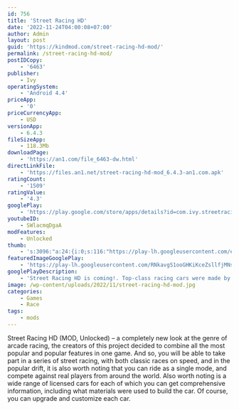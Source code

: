 ```yaml
---
id: 756
title: 'Street Racing HD'
date: '2022-11-24T04:00:08+07:00'
author: Admin
layout: post
guid: 'https://kindmod.com/street-racing-hd-mod/'
permalink: /street-racing-hd-mod/
postIDCopy:
    - '6463'
publisher:
    - Ivy
operatingSystem:
    - 'Android 4.4'
priceApp:
    - '0'
priceCurrencyApp:
    - USD
versionApp:
    - 6.4.3
fileSizeApp:
    - 118.3Mb
downloadPage:
    - 'https://an1.com/file_6463-dw.html'
directLinkFile:
    - 'https://files.an1.net/street-racing-hd-mod_6.4.3-an1.com.apk'
ratingCount:
    - '1509'
ratingValue:
    - '4.3'
googlePlay:
    - 'https://play.google.com/store/apps/details?id=com.ivy.streetracing.hd'
youtubeID:
    - SWlacmqDgaA
modFeatures:
    - Unlocked
thumb:
    - 's:3096:"a:24:{i:0;s:116:"https://play-lh.googleusercontent.com/eIDouDso5ZoV8gt5nDVAuMff_2jMC54hObNQI84SbdWd0TGTaunekoKjifDLBYomtsJe=w526-h296";i:1;s:116:"https://play-lh.googleusercontent.com/ocZNTcmZLIeSJ4G7lPvSXOmk3jFbdceJ8Qc5mIdgmHQOBBPIYP1iKj6WuyQzHl7hZ9Xh=w526-h296";i:2;s:114:"https://play-lh.googleusercontent.com/vfdCYwDJrn-3hrhg71Tmy8u68GIIBSWAgothYcHjcZ4st1CjOQ1AbfYouKgTjdiInA=w526-h296";i:3;s:115:"https://play-lh.googleusercontent.com/s0x2vkrDJHpkG0psxiPMUu69fHfhSbYoOxQG96eILP5DgvLteWCqtZr_qIw7gXmOM5o=w526-h296";i:4;s:115:"https://play-lh.googleusercontent.com/Jd5QTw7oW5S0akRL4jAsm-M8axziLvRwlKBgld_wikO77zKpX5WkuGiDE4Mbz-tDW4s=w526-h296";i:5;s:115:"https://play-lh.googleusercontent.com/Dm6Yw60DYu2jb6Dl1Q4Zq2z_WV_8l0yP3lUHeaBUAPpeWnMpR1lTiC5ZQa9zFJhbeOs=w526-h296";i:6;s:115:"https://play-lh.googleusercontent.com/faRnAZ7K78pYnYHUYy48pgdR3bDJw74Sbr4mCc8aOUBv-1MEH-DwaveIBTBNed5ihjE=w526-h296";i:7;s:116:"https://play-lh.googleusercontent.com/VSBxQkj1eh0h77gJH9iIoIyRq5fivBVeMDtImRmZJk9yDXoZ7TTvMoOMU5Zuc6GkMgO5=w526-h296";i:8;s:115:"https://play-lh.googleusercontent.com/Ps0UwrNgjnLesjxI33M-AoMqk3gpogRteG6iRdlhZR0VWEqWbOEbSm7OQUD7VTB4Z2M=w526-h296";i:9;s:115:"https://play-lh.googleusercontent.com/ZpSYCxiH-M_XK4MafKKc8eyocLlsVgN3BHIfc35TAKNia4l4sOb_eqoXg_LgIldofXI=w526-h296";i:10;s:115:"https://play-lh.googleusercontent.com/90JGb3NNMLtnrZBreaQsEXTppQ8dwNc4loJ9RkPSZFpdl_owpbGy4NLBKRiwKDyqEB4=w526-h296";i:11;s:115:"https://play-lh.googleusercontent.com/CDj6FMxc_KrPOtP2KOaKrzPWiaWtvzs-Xk7G6gPILXiIkpcmyIhfljJIV8oL_RWgkUg=w526-h296";i:12;s:116:"https://play-lh.googleusercontent.com/FcPenIdbixZAjNRxpfGknZeO5UM7TED-0_bDgjLCZDVHNlnWSB0Cg3dbleLN7j1Rb0Ft=w526-h296";i:13;s:114:"https://play-lh.googleusercontent.com/q-jKdsH3Qsq6HPUulkWF9qKwXVz59127w1pfJBBPbXp2R9ODhjgqQMYDmKLf5GD9wA=w526-h296";i:14;s:115:"https://play-lh.googleusercontent.com/XZOe5Asz7ZxLGBUZQWWzAqIZY_cm-w2P6Zv-FqffbUExAM9WtHTAj8JT5Pk6oP0Xif4=w526-h296";i:15;s:115:"https://play-lh.googleusercontent.com/9qVw9tVsW9Omv9glszL4tKZkHYP4i4trlF9soc0XtNf71MB9J1subeI01LxLU5YTu5I=w526-h296";i:16;s:115:"https://play-lh.googleusercontent.com/TBaUor8z6BwrjY-fZy9gbwEZRqQqzFfKhpKxOflXGM3jENvwFTg58noI0LOx8cng3w8=w526-h296";i:17;s:115:"https://play-lh.googleusercontent.com/crZQ0dEOzgHWLz6trIENENsTnsCrgfGvEe8x7nvToyWACp6m-Vv09oUT0vUhfAopg24=w526-h296";i:18;s:116:"https://play-lh.googleusercontent.com/v_3rbyd5sxHCSzk1v8AwcLC73e7OGoZ7Nxzxn1Nz8AUN9WnSGNKAazVgcJOGoeAsepBD=w526-h296";i:19;s:114:"https://play-lh.googleusercontent.com/11fsNihjMj6oFXalgCoRiPRj7ES8NMw2eVnSR6iM3ziZEOyyyI5uFgvLaA46_Ix_8g=w526-h296";i:20;s:115:"https://play-lh.googleusercontent.com/kyd_fYUxlMuFidbnKE54ayaUNJOGet8LJ2YhBOP8G-eJBRSBDsn7twXrA0z5rhRybiY=w526-h296";i:21;s:115:"https://play-lh.googleusercontent.com/IhfDqKz3eEWi3tiHNpPEAsEihI5FULFsFvCsFmqGFns2Ht6PgNxn6KWs9V_NFvwHLBw=w526-h296";i:22;s:115:"https://play-lh.googleusercontent.com/gYJnc6PRteVNjKjPC4luVYDo3Nqv9kim49quR0DCHuTe8TdpRXDiCX6v9r3P2Olluqs=w526-h296";i:23;s:116:"https://play-lh.googleusercontent.com/M5CdsVeBykDMp4BpwGTaBviSFfB5eKLupGKMrKrb25jYDYMLK6YcvQ4OBy6cgj-F0fia=w526-h296";}";'
featuredImageGooglePlay:
    - 'https://play-lh.googleusercontent.com/RNkavgS1ooGHKiKceZsllfjMNsMu0SXGzXekjhmmO2SeA491uA_INxFMknOCmEAWSA'
googlePlayDescription:
    - 'Street Racing HD is coming!. Top-class racing cars were made by well-known manufacturers. Street Racing HD starts a new era of breathtaking drift with speed and passion in 2019.. From the free Route 66 to Tokyo''s sharp turn,'
image: /wp-content/uploads/2022/11/street-racing-hd-mod.jpg
categories:
    - Games
    - Race
tags:
    - mods
---
```


Street Racing HD (MOD, Unlocked) – a completely new look at the genre of arcade racing, the creators of this project decided to combine all the most popular and popular features in one game. And so, you will be able to take part in a series of street racing, with both classic races on speed, and in the popular drift, it is also worth noting that you can ride as a single mode, and compete against real players from around the world. Also worth noting is a wide range of licensed cars for each of which you can get comprehensive information, including what materials were used to build the car. Of course, you can upgrade and customize each car.